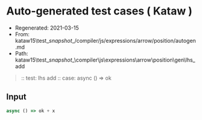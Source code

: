 # Auto-generated test cases ( Kataw )
- Regenerated: 2021-03-15
- From: kataw15\test\__snapshot__/compiler/js/expressions/arrow/position/autogen.md
- Path: kataw15\test\__snapshot__\compiler\js\expressions\arrow\position\gen\lhs_add
> :: test: lhs add
> :: case: async () => ok
## Input

`````js
async () => ok + x
`````

